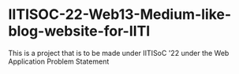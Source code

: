 # IITISOC-22-Web13-Medium-like-blog-website-for-IITI

This is a project that is to be made under IITISoC '22 under the Web Application Problem Statement
